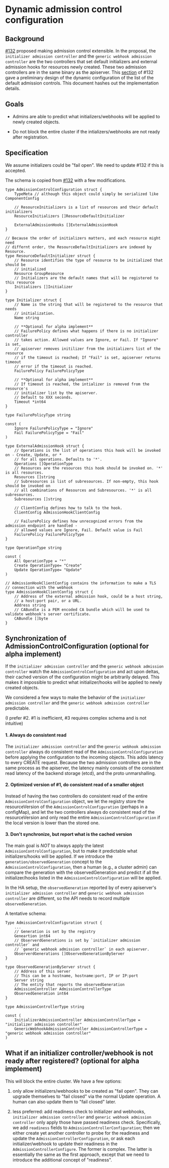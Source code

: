 # Dynamic admission control configuration

## Background

[#132](https://github.com/kubernetes/community/pull/132) proposed making
admission control extensible. In the proposal, the `initializer admission
controller` and the `generic webhook admission controller` are the two
controllers that set default initializers and external admission hooks for
resources newly created. These two admission controllers are in the same binary
as the apiserver. This [section](https://github.com/smarterclayton/community/blob/be132e88f7597ab3927b788a3de6d5ab6de673d2/contributors/design-proposals/admission_control_extension.md#dynamic-configuration)
of #132 gave a preliminary design of the dynamic configuration of the list of
the default admission controls. This document hashes out the implementation
details.

## Goals

* Admins are able to predict what initializers/webhooks will be applied to newly
  created objects.

* Do not block the entire cluster if the intializers/webhooks are not ready
  after registration.

## Specification

We assume initializers could be "fail open". We need to update #132 if this is
accepted.

The schema is copied from
[#132](https://github.com/kubernetes/community/pull/132) with a few
modifications.

```golang
type AdmissionControlConfiguration struct {
    TypeMeta // although this object could simply be serialized like ComponentConfig

    // ResourceInitializers is a list of resources and their default initializers
    ResourceInitializers []ResourceDefaultInitializer

    ExternalAdmissionHooks []ExternalAdmissionHook
}

// Because the order of initializers matters, and each resource might need
// differnt order, the ResourceDefaultInitializers are indexed by Resource.
type ResourceDefaultInitializer struct {
    // Resource identifies the type of resource to be initialized that should be
    // initialized
    Resource GroupResource
    // Initializers are the default names that will be registered to this resource
    Initializers []Initializer
}

type Initializer struct {
    // Name is the string that will be registered to the resource that needs
    // initialization.
    Name string

    // **Optional for alpha implement**
    // FailurePolicy defines what happens if there is no initializer controller
    // takes action. Allowed values are Ignore, or Fail. If "Ignore" is set, 
    // apiserver removes initilizer from the initializers list of the resource
    // if the timeout is reached; If "Fail" is set, apiserver returns timeout
    // error if the timeout is reached.
    FailurePolicy FailurePolicyType

    // **Optional for alpha implement**
    // If timeout is reached, the intializer is removed from the resource's
    // initializer list by the apiserver.
    // Default to XXX seconds.
    Timeout *int64
}

type FailurePolicyType string

const (
    Ignore FailurePolicyType = "Ignore"
    Fail FailurePolicyType = "Fail"
)

type ExternalAdmissionHook struct {
    // Operations is the list of operations this hook will be invoked on - Create, Update, or *
    // for all operations. Defaults to '*'.
    Operations []OperationType
    // Resources are the resources this hook should be invoked on. '*' is all resources.
    Resources []string
    // Subresources is list of subresources. If non-empty, this hook should be invoked on 
    // all combinations of Resources and Subresources. '*' is all subresources.
    Subresources []string

    // ClientConfig defines how to talk to the hook.
    ClientConfig AdmissionHookClientConfig

    // FailurePolicy defines how unrecognized errors from the admission endpoint are handled -
    // allowed values are Ignore, Fail. Default value is Fail
    FailurePolicy FailurePolicyType
}

type OperationType string

const (
    All OperationType = "*"
    Create OperationType= "Create"
    Update OperationType= "Update"
)

// AdmissionHookClientConfig contains the information to make a TLS
// connection with the webhook
type AdmissionHookClientConfig struct {
	// Address of the external admission hook, could be a host string, 
    // a host:port pair, or a URL.
	Address string
	// CABundle is a PEM encoded CA bundle which will be used to validate webhook's server certificate.
	CABundle []byte
}

```

## Synchronization of AdmissionControlConfiguration (**optional for alpha implement**)

If the `initializer admission controller` and the `generic webhook admission
controller` watch the `AdmissionControlConfiguration` and act upon deltas, their
cached version of the configuration might be arbitrarily delayed. This makes it
impossible to predict what initializer/hooks will be applied to newly created
objects.

We considered a few ways to make the behavior of the `initializer admission
controller` and the `generic webhook admission controller` predictable.

(I prefer #2. #1 is inefficient, #3 requires complex schema and is not intuitive)

#### 1. Always do consistent read 

The `initializer admission controller` and the `generic webhook admission
controller` always do consistent read of the `AdmissionControlConfiguration`
before applying the configuration to the incoming objects. This adds latency to
every CREATE request. Because the two admission controllers are in the same
process as the apiserver, the latency mainly consists of the consistent read
latency of the backend storage (etcd), and the proto unmarshalling.

#### 2. Optimized version of #1, do consistent read of a smaller object

Instead of having the two controllers do consistent read of the entire
`AdmissionControlConfiguration` object, we let the registry store the
resourceVersion of the `AdmissionControlConfiguration` (perhaps in a configMap),
and let the two controllers always do consistent read of the resourceVersion and
only read the entire `AdmissionControlConfiguration` if the local version is
lower than the stored one.

#### 3. Don't synchronize, but report what is the cached version

The main goal is *NOT* to always apply the latest
`AdmissionControlConfiguration`, but to make it predictable what
initializers/hooks will be applied. If we introduce the
`generation/observedGeneration` concept to the `AdmissionControlConfiguration`,
then a human (e.g., a cluster admin) can compare the generation with the
observedGeneration and predict if all the initializer/hooks listed in the
`AdmissionControlConfiguration` will be applied. 

In the HA setup, the `observedGeneration` reported by of every apiserver's
`initializer admission controller` and `generic webhook admission controller`
are different, so the API needs to record multiple `observedGeneration`.

A tentative schema:

```golang
Type AdmissionControlConfiguration struct {
    ...
    // Generation is set by the registry
    Geneartion int64
    // ObserverdGenerations is set by `initializer admission controller` and 
    // `generic webhook admission controller` in each apiserver.
    ObserverdGenerations []ObservedGenerationByServer
}

type ObservedGenerationByServer struct {
    // Address of this server
    // This can be a hostname, hostname:port, IP or IP:port
    Server string
    // The entity that reports the observedGeneration
    AdmissionController AdmissionControllerType 
    ObservedGeneration int64
}

type AdmissionControllerType string

const (
    InitializerAdmissionController AdmissionControllerType = "initializer admission controller"
    GenericWebhookAdmissionController AdmissionControllerType = "generic webhook admission controller"
)
```

## What if an initializer controller/webhook is not ready after registered? (**optional for alpha implement**)

This will block the entire cluster. We have a few options:

1. only allow initializers/webhooks to be created as "fail open". They can
   upgrade themselves to "fail closed" via the normal Update operation. A human
   can also update them to "fail closed" later. 

2. less preferred: add readiness check to initializer and webhooks, `initializer
   admission controller` and `generic webhook admission controller` only apply
   those have passed readiness check. Specifically, we add `readiness` fields to
   `AdmissionControllerConfiguration`; then we either create yet another
   controller to probe for the readiness and update the
   `AdmissionControllerConfiguration`, or ask each initializer/webhook to update
   their readiness in the `AdmissionControllerConfigure`. The former is complex.
   The latter is essentially the same as the first approach, except that we need
   to introduce the additional concept of "readiness".
